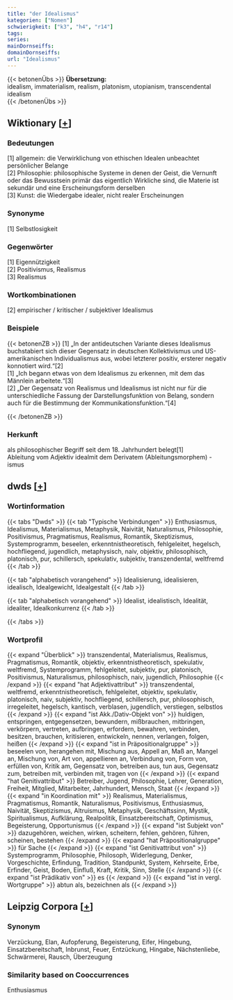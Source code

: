 ```yaml
---
title: "der Idealismus"
kategorien: ["Nomen"]
schwierigkeit: ["k3", "h4", "r14"]
tags:
series:
mainDornseiffs:
domainDornseiffs:
url: "Idealismus"
---
```


{{< betonenÜbs >}}
**Übersetzung:**  
idealism, immaterialism, realism, platonism, utopianism, transcendental  idealism  
{{< /betonenÜbs >}}

## Wiktionary [[+](https://de.wiktionary.org/wiki/Idealismus)]

### Bedeutungen
[1] allgemein: die Verwirklichung von ethischen Idealen unbeachtet persönlicher Belange  
[2] Philosophie: philosophische Systeme in denen der Geist, die Vernunft oder das Bewusstsein primär das eigentlich Wirkliche sind, die Materie ist sekundär und eine Erscheinungsform derselben  
[3] Kunst: die Wiedergabe idealer, nicht realer Erscheinungen  

### Synonyme
[1] Selbstlosigkeit  

### Gegenwörter
[1] Eigennützigkeit  
[2] Positivismus, Realismus  
[3] Realismus  

### Wortkombinationen
[2] empirischer / kritischer / subjektiver Idealismus  

### Beispiele
{{< betonenZB >}}
[1] „In der antideutschen Variante dieses Idealismus buchstabiert sich dieser Gegensatz in deutschen Kollektivismus und US-amerikanischen Individualismus aus, wobei letzterer positiv, ersterer negativ konnotiert wird.“[2]  
[1] „Ich begann etwas von dem Idealismus zu erkennen, mit dem das Männlein arbeitete.“[3]  
[2] „Der Gegensatz von Realismus und Idealismus ist nicht nur für die unterschiedliche Fassung der Darstellungsfunktion von Belang, sondern auch für die Bestimmung der Kommunikationsfunktion.“[4]  

{{< /betonenZB >}}
### Herkunft
als philosophischer Begriff seit dem 18. Jahrhundert belegt[1]  
Ableitung vom Adjektiv idealmit dem Derivatem (Ableitungsmorphem) -ismus  



## dwds [[+](https://www.dwds.de/wb/Idealismus)]

### Wortinformation
{{< tabs "Dwds" >}}
{{< tab "Typische Verbindungen" >}}
Enthusiasmus, Idealismus, Materialismus, Metaphysik, Naivität, Naturalismus, Philosophie, Positivismus, Pragmatismus, Realismus, Romantik, Skeptizismus, Systemprogramm, beseelen, erkenntnistheoretisch, fehlgeleitet, hegelsch, hochfliegend, jugendlich, metaphysisch, naiv, objektiv, philosophisch, platonisch, pur, schillersch, spekulativ, subjektiv, transzendental, weltfremd
{{< /tab >}}

{{< tab "alphabetisch vorangehend" >}}
Idealisierung, idealisieren, idealisch, Idealgewicht, Idealgestalt
{{< /tab >}}

{{< tab "alphabetisch vorangehend" >}}
Idealist, idealistisch, Idealität, idealiter, Idealkonkurrenz
{{< /tab >}}

{{< /tabs >}}

### Wortprofil
{{< expand "Überblick" >}} transzendental, Materialismus, Realismus, Pragmatismus, Romantik, objektiv, erkenntnistheoretisch, spekulativ, weltfremd, Systemprogramm, fehlgeleitet, subjektiv, pur, platonisch, Positivismus, Naturalismus, philosophisch, naiv, jugendlich, Philosophie {{< /expand >}}
{{< expand "hat Adjektivattribut" >}} transzendental, weltfremd, erkenntnistheoretisch, fehlgeleitet, objektiv, spekulativ, platonisch, naiv, subjektiv, hochfliegend, schillersch, pur, philosophisch, irregeleitet, hegelsch, kantisch, verblasen, jugendlich, verstiegen, selbstlos {{< /expand >}}
{{< expand "ist Akk./Dativ-Objekt von" >}} huldigen, entspringen, entgegensetzen, bewundern, mißbrauchen, mitbringen, verkörpern, vertreten, aufbringen, erfordern, bewahren, verbinden, besitzen, brauchen, kritisieren, entwickeln, nennen, verlangen, folgen, heißen {{< /expand >}}
{{< expand "ist in Präpositionalgruppe" >}} beseelen von, herangehen mit, Mischung aus, Appell an, Maß an, Mangel an, Mischung von, Art von, appellieren an, Verbindung von, Form von, erfüllen von, Kritik am, Gegensatz von, betreiben aus, tun aus, Gegensatz zum, betreiben mit, verbinden mit, tragen von {{< /expand >}}
{{< expand "hat Genitivattribut" >}} Betreiber, Jugend, Philosophie, Lehrer, Generation, Freiheit, Mitglied, Mitarbeiter, Jahrhundert, Mensch, Staat {{< /expand >}}
{{< expand "in Koordination mit" >}} Realismus, Materialismus, Pragmatismus, Romantik, Naturalismus, Positivismus, Enthusiasmus, Naivität, Skeptizismus, Altruismus, Metaphysik, Geschäftssinn, Mystik, Spiritualismus, Aufklärung, Realpolitik, Einsatzbereitschaft, Optimismus, Begeisterung, Opportunismus {{< /expand >}}
{{< expand "ist Subjekt von" >}} dazugehören, weichen, wirken, scheitern, fehlen, gehören, führen, scheinen, bestehen {{< /expand >}}
{{< expand "hat Präpositionalgruppe" >}} für Sache {{< /expand >}}
{{< expand "ist Genitivattribut von" >}} Systemprogramm, Philosophie, Philosoph, Widerlegung, Denker, Vorgeschichte, Erfindung, Tradition, Standpunkt, System, Kehrseite, Erbe, Erfinder, Geist, Boden, Einfluß, Kraft, Kritik, Sinn, Stelle {{< /expand >}}
{{< expand "ist Prädikativ von" >}} es {{< /expand >}}
{{< expand "ist in vergl. Wortgruppe" >}} abtun als, bezeichnen als {{< /expand >}}

## Leipzig Corpora [[+](https://corpora.uni-leipzig.de/en/res?word=Idealismus&corpusId=deu_newscrawl-public_2018)]


### Synonym
Verzückung, Elan, Aufopferung, Begeisterung, Eifer, Hingebung, Einsatzbereitschaft, Inbrunst, Feuer, Entzückung, Hingabe, Nächstenliebe, Schwärmerei, Rausch, Überzeugung


### Similarity based on Cooccurrences
Enthusiasmus

